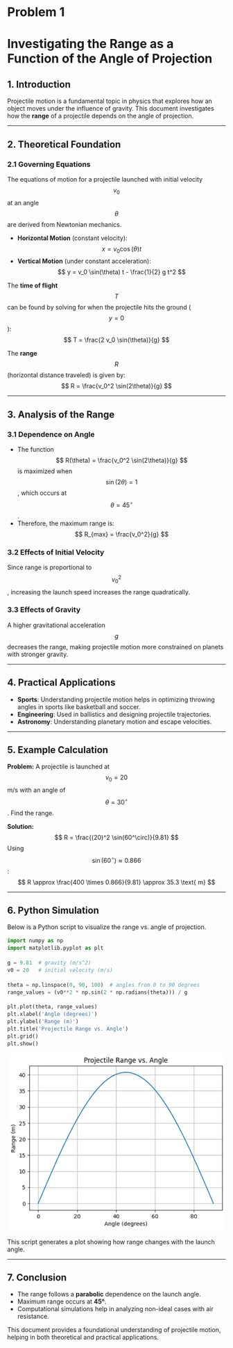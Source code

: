 # Problem 1
# Investigating the Range as a Function of the Angle of Projection

## 1. Introduction
Projectile motion is a fundamental topic in physics that explores how an object moves under the influence of gravity. This document investigates how the **range** of a projectile depends on the angle of projection.

---

## 2. Theoretical Foundation

### 2.1 Governing Equations
The equations of motion for a projectile launched with initial velocity $$ v_0 $$ at an angle $$ \theta $$ are derived from Newtonian mechanics.

- **Horizontal Motion** (constant velocity):
  $$ x = v_0 \cos(\theta) t $$
- **Vertical Motion** (under constant acceleration):
  $$ y = v_0 \sin(\theta) t - \frac{1}{2} g t^2 $$

The **time of flight** $$ T $$ can be found by solving for when the projectile hits the ground ($$ y=0 $$):
$$
T = \frac{2 v_0 \sin(\theta)}{g}
$$

The **range** $$ R $$ (horizontal distance traveled) is given by:
$$
R = \frac{v_0^2 \sin(2\theta)}{g}
$$

---

## 3. Analysis of the Range
### 3.1 Dependence on Angle
- The function $$ R(\theta) = \frac{v_0^2 \sin(2\theta)}{g} $$ is maximized when $$ \sin(2\theta) = 1 $$, which occurs at $$ \theta = 45^\circ $$.
- Therefore, the maximum range is:
  $$
  R_{max} = \frac{v_0^2}{g}
  $$

### 3.2 Effects of Initial Velocity
Since range is proportional to $$ v_0^2 $$, increasing the launch speed increases the range quadratically.

### 3.3 Effects of Gravity
A higher gravitational acceleration $$ g $$ decreases the range, making projectile motion more constrained on planets with stronger gravity.

---

## 4. Practical Applications
- **Sports**: Understanding projectile motion helps in optimizing throwing angles in sports like basketball and soccer.
- **Engineering**: Used in ballistics and designing projectile trajectories.
- **Astronomy**: Understanding planetary motion and escape velocities.

---

## 5. Example Calculation

**Problem:** A projectile is launched at $$ v_0 = 20 $$ m/s with an angle of $$ \theta = 30^\circ $$. Find the range.

**Solution:**
$$
R = \frac{(20)^2 \sin(60^\circ)}{9.81}
$$
Using $$ \sin(60^\circ) \approx 0.866 $$:
$$
R \approx \frac{400 \times 0.866}{9.81} \approx 35.3 \text{ m}
$$

---

## 6. Python Simulation
Below is a Python script to visualize the range vs. angle of projection.

```python
import numpy as np
import matplotlib.pyplot as plt

g = 9.81  # gravity (m/s^2)
v0 = 20   # initial velocity (m/s)

theta = np.linspace(0, 90, 100)  # angles from 0 to 90 degrees
range_values = (v0**2 * np.sin(2 * np.radians(theta))) / g

plt.plot(theta, range_values)
plt.xlabel('Angle (degrees)')
plt.ylabel('Range (m)')
plt.title('Projectile Range vs. Angle')
plt.grid()
plt.show()
```
![alt text](image.png)

This script generates a plot showing how range changes with the launch angle.

---

## 7. Conclusion
- The range follows a **parabolic** dependence on the launch angle.
- Maximum range occurs at **45°**.
- Computational simulations help in analyzing non-ideal cases with air resistance.

This document provides a foundational understanding of projectile motion, helping in both theoretical and practical applications.




